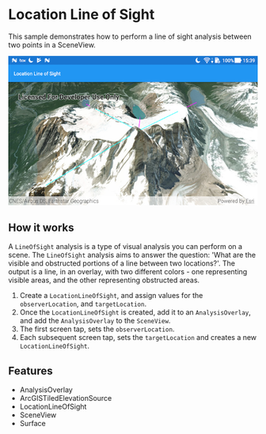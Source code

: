 # Location Line of Sight

This sample demonstrates how to perform a line of sight analysis between two points in a SceneView.

![Location Line of Sight App](location-line-of-sight.png)

## How it works

A `LineOfSight` analysis is a type of visual analysis you can perform on a scene. The `LineOfSight` analysis aims to answer the question: 'What are the visible and obstructed portions of a line between two locations?'. The output is a line, in an overlay, with two different colors - one representing visible areas, and the other representing obstructed areas.

1. Create a `LocationLineOfSight`, and assign values for the `observerLocation`, and `targetLocation`.
1. Once the `LocationLineOfSight` is created, add it to an `AnalysisOverlay`, and add the `AnalysisOverlay` to the `SceneView`.
1. The first screen tap, sets the `observerLocation`.
1. Each subsequent screen tap, sets the `targetLocation` and creates a new `LocationLineOfSight`.

## Features

* AnalysisOverlay
* ArcGISTiledElevationSource
* LocationLineOfSight
* SceneView
* Surface